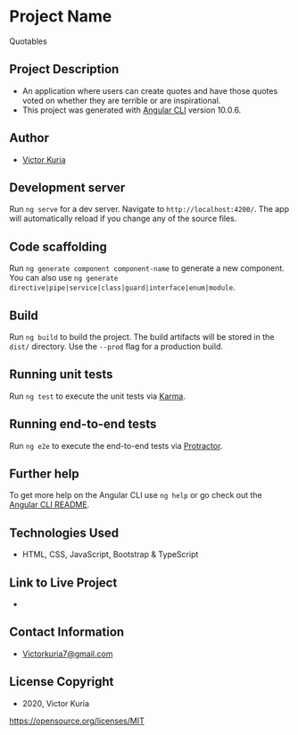 # Project Name 

Quotables

## Project Description 

- An application where users can create quotes and have those quotes voted on whether they are terrible or are inspirational.
- This project was generated with [Angular CLI](https://github.com/angular/angular-cli) version 10.0.6.

## Author 

- [Victor Kuria](https://github.com/Davincii254)

## Development server

Run `ng serve` for a dev server. Navigate to `http://localhost:4200/`. The app will automatically reload if you change any of the source files.

## Code scaffolding

Run `ng generate component component-name` to generate a new component. You can also use `ng generate directive|pipe|service|class|guard|interface|enum|module`.

## Build

Run `ng build` to build the project. The build artifacts will be stored in the `dist/` directory. Use the `--prod` flag for a production build.

## Running unit tests

Run `ng test` to execute the unit tests via [Karma](https://karma-runner.github.io).

## Running end-to-end tests

Run `ng e2e` to execute the end-to-end tests via [Protractor](http://www.protractortest.org/).

## Further help

To get more help on the Angular CLI use `ng help` or go check out the [Angular CLI README](https://github.com/angular/angular-cli/blob/master/README.md).

## Technologies Used

- HTML, CSS, JavaScript, Bootstrap & TypeScript

## Link to Live Project

- 

## Contact Information

- Victorkuria7@gmail.com

## License Copyright 

- 2020, Victor Kuria

https://opensource.org/licenses/MIT
